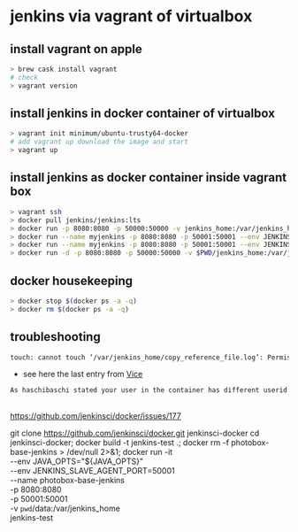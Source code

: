 # jenkins via vagrant of virtualbox

## install vagrant on apple

```bash
> brew cask install vagrant
# check
> vagrant version
```

## install jenkins in docker container of virtualbox

```bash
> vagrant init minimum/ubuntu-trusty64-docker
# add vagrant up download the image and start
> vagrant up
```

## install jenkins as docker container inside vagrant box

```bash
> vagrant ssh
> docker pull jenkins/jenkins:lts
> docker run -p 8080:8080 -p 50000:50000 -v jenkins_home:/var/jenkins_home jenkins/jenkins:lts
> docker run --name myjenkins -p 8080:8080 -p 50001:50001 --env JENKINS_SLAVE_AGENT_PORT=50001 jenkins/jenkins:lts
> docker run --name myjenkins -p 8080:8080 -p 50001:50001 --env JENKINS_SLAVE_AGENT_PORT=50001 -v jenkins_home:/var/jenkins_home jenkins/jenkins:lts
> docker run -d -p 8080:8080 -p 50000:50000 -v $PWD/jenkins_home:/var/jenkins_home --name jenkins jenkins/jenkins:lts
```

## docker housekeeping

```bash
> docker stop $(docker ps -a -q)
> docker rm $(docker ps -a -q)
```


## troubleshooting

```bash
touch: cannot touch ‘/var/jenkins_home/copy_reference_file.log’: Permission denied
```

- see here the last entry from [Vice](https://stackoverflow.com/questions/44065827/jenkins-wrong-volume-permissions)

```txt
As haschibaschi stated your user in the container has different userid:groupid than the user on the host.
```


##
https://github.com/jenkinsci/docker/issues/177

git clone https://github.com/jenkinsci/docker.git jenkinsci-docker
cd jenkinsci-docker;
docker build -t jenkins-test .;
docker rm -f photobox-base-jenkins > /dev/null 2>&1;
docker run -it \
  --env JAVA_OPTS="${JAVA_OPTS}" \
  --env JENKINS_SLAVE_AGENT_PORT=50001 \
  --name photobox-base-jenkins \
  -p 8080:8080 \
  -p 50001:50001 \
  -v `pwd`/data:/var/jenkins_home \
  jenkins-test


